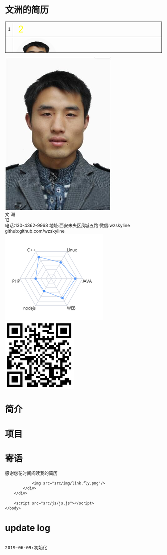   
# 文洲的简历
 <table class="table" border="1" style="height:100px;border:1px soild red">
      <tr><td>1</td><td style="width:500px;color:yellow;font-size:30px">2</td></tr>
      <tr><td>1</td><td><img  src="src/img/wzico.jpg"  style="width: 134px;height: 134px;display: flex;border-radius: 50%;align-items: center;justify-content: center;overflow: hidden;"/></td></tr>
 </table>

  

<html>
    <head>
        <link rel="stylesheet" href="src/css/css.css">
        <link rel="stylesheet" href="src/css/left.css">        
        <title>文洲的简历</title>
    </head>
    <body>
        <div class ="main">
            <div class="left">
                <div class="head">
                    <img  src="src/img/wzico.jpg"  class="head"/>
                </div>
                <div class="name">
                    <span>文 洲</span>
                      <div  id ="main">12</div>
                </div>
                <div class="info">
                    <span class="item"><span class="title">电话:</span><span class="value">130-4362-9968</span></span>
                    <span class="item"><span class="title">地址:</span><span class="value">西安未央区凤城五路</span></span>
                    <span class="item"><span class="title">微信:</span><span class="value">wzskyline</span></span>
                    <span class="item"><span class="title">github:</span><span class="value">github.com/wzskyline</span></span>
                </div>
                <div class="skill">
                    <img src="src/img/skill.png"/>    
                </div>
                <div class="qrcode">
                    <img src="src/img/wzskyline.link.png"/>
                </div>    
            </div>
            <div class="right">
                <h1 class="first">简介</h1>
                <h1 class="project">项目</h1>
                <h1 class="words">寄语</h1>
                感谢您花时间阅读我的简历

                <img src="src/img/link.fly.png"/>
            </div>
        </div>  

        <script src="src/js/js.js"></script>
    </body>
</html>








# update log
<pre> 
2019-06-09:初始化







</pre>
